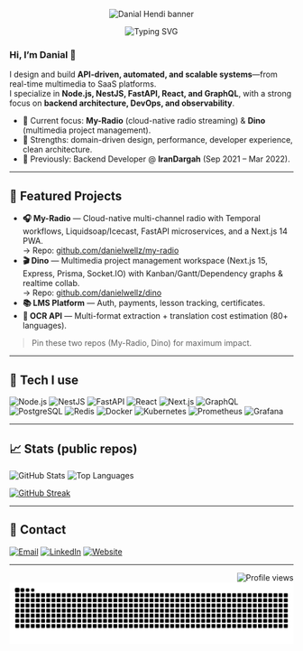 <!-- Hero banner (optional) -->
<p align="center">
  <img src="https://capsule-render.vercel.app/api?type=wave&height=200&text=Danial%20Hendi&fontSize=48&fontAlign=50&fontColor=000000&color=0:0ea5e9,100:22c55e&stroke=000000&strokeWidth=1" alt="Danial Hendi banner" />
</p>

<!-- Typing headline (optional) -->
<p align="center">
  <img src="https://readme-typing-svg.demolab.com?font=Inter&size=24&duration=3000&pause=800&center=true&vCenter=true&width=800&lines=Full+Stack+Developer+%7C+Backend+Engineer+%7C+API+%26+Automation+Specialist;Node.js+%7C+NestJS+%7C+FastAPI+%7C+React+%7C+GraphQL;Cloud-native%2C+automation-driven%2C+real-time+systems" alt="Typing SVG" />
</p>


### Hi, I’m Danial 👋
I design and build **API-driven, automated, and scalable systems**—from real-time multimedia to SaaS platforms.  
I specialize in **Node.js, NestJS, FastAPI, React, and GraphQL**, with a strong focus on **backend architecture, DevOps, and observability**.

- 🔭 Current focus: **My-Radio** (cloud-native radio streaming) & **Dino** (multimedia project management).
- 🧱 Strengths: domain-driven design, performance, developer experience, clean architecture.
- 🧩 Previously: Backend Developer @ **IranDargah** (Sep 2021 – Mar 2022).

---

## 🔗 Featured Projects
- **🎧 My-Radio** — Cloud-native multi-channel radio with Temporal workflows, Liquidsoap/Icecast, FastAPI microservices, and a Next.js 14 PWA.  
  → Repo: [github.com/danielwellz/my-radio](https://github.com/danielwellz/my-radio)
- **🎬 Dino** — Multimedia project management workspace (Next.js 15, Express, Prisma, Socket.IO) with Kanban/Gantt/Dependency graphs & realtime collab.  
  → Repo: [github.com/danielwellz/dino](https://github.com/danielwellz/dino)
- **📚 LMS Platform** — Auth, payments, lesson tracking, certificates.
- **🧠 OCR API** — Multi-format extraction + translation cost estimation (80+ languages).

> Pin these two repos (My-Radio, Dino) for maximum impact.

---

## 🧰 Tech I use
<p>
  <img alt="Node.js" src="https://img.shields.io/badge/Node.js-339933?logo=nodedotjs&logoColor=white"/> 
  <img alt="NestJS" src="https://img.shields.io/badge/NestJS-E0234E?logo=nestjs&logoColor=white"/>
  <img alt="FastAPI" src="https://img.shields.io/badge/FastAPI-009688?logo=fastapi&logoColor=white"/>
  <img alt="React" src="https://img.shields.io/badge/React-20232a?logo=react&logoColor=61DAFB"/>
  <img alt="Next.js" src="https://img.shields.io/badge/Next.js-000000?logo=nextdotjs&logoColor=white"/>
  <img alt="GraphQL" src="https://img.shields.io/badge/GraphQL-E10098?logo=graphql&logoColor=white"/>
  <img alt="PostgreSQL" src="https://img.shields.io/badge/PostgreSQL-4169e1?logo=postgresql&logoColor=white"/>
  <img alt="Redis" src="https://img.shields.io/badge/Redis-DC382D?logo=redis&logoColor=white"/>
  <img alt="Docker" src="https://img.shields.io/badge/Docker-2496ED?logo=docker&logoColor=white"/>
  <img alt="Kubernetes" src="https://img.shields.io/badge/Kubernetes-326CE5?logo=kubernetes&logoColor=white"/>
  <img alt="Prometheus" src="https://img.shields.io/badge/Prometheus-E6522C?logo=prometheus&logoColor=white"/>
  <img alt="Grafana" src="https://img.shields.io/badge/Grafana-F46800?logo=grafana&logoColor=white"/>
</p>

---

## 📈 Stats (public repos)
<p>
  <img height="160" src="https://github-readme-stats.vercel.app/api?username=danielwellz&show_icons=true&theme=tokyonight&hide_border=true" alt="GitHub Stats"/>
  <img height="160" src="https://github-readme-stats.vercel.app/api/top-langs/?username=danielwellz&layout=compact&theme=tokyonight&hide_border=true" alt="Top Languages"/>
</p>
<p>
  <a href="https://git.io/streak-stats">
    <img height="160" src="https://streak-stats.demolab.com?user=danielwellz&theme=tokyonight&hide_border=true" alt="GitHub Streak"/>
  </a>
</p>

---

## 📨 Contact
<a href="mailto:danial.hendi@gmail.com"><img alt="Email" src="https://img.shields.io/badge/Email-danial.hendi%40gmail.com-0ea5e9?logo=gmail&logoColor=white"/></a>
<a href="
https://www.linkedin.com/in/danial-hendi
"><img alt="LinkedIn" src="https://img.shields.io/badge/LinkedIn-0A66C2?logo=linkedin&logoColor=white"/></a>
<a href="https://danialhendi.com"><img alt="Website" src="https://img.shields.io/badge/Website-1f2937?logo=About.me&logoColor=white"/></a>

---

<!-- Optional fun: profile views counter -->
<img align="right" src="https://komarev.com/ghpvc/?username=danielwellz&abbreviated=true&style=flat&color=0e75b6" alt="Profile views"/>

<p align="center">
  <img src="./dist/snake.svg" alt="Snake animation" />
</p>
